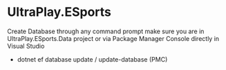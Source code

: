 # UltraPlay.ESports

 Create Database through any command prompt make sure you are in UltraPlay.ESports.Data project or via Package Manager Console directly in Visual Studio
 
- dotnet ef database update / update-database (PMC)

